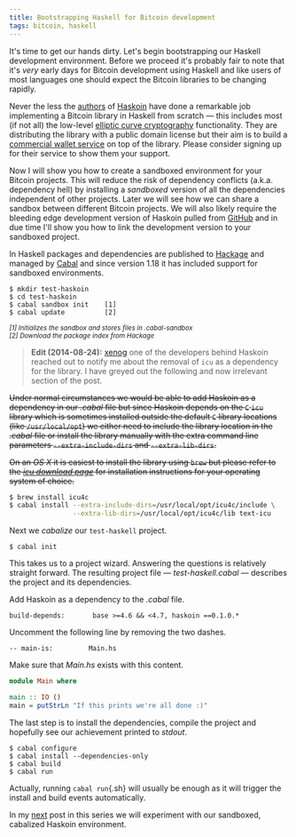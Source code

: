 ```yaml
---
title: Bootstrapping Haskell for Bitcoin development
tags: bitcoin, haskell
---
```


It's time to get our hands dirty. Let's begin bootstrapping our Haskell development environment. Before we proceed it's probably fair to note that it's _very_ early days for Bitcoin development using Haskell and like users of most languages one should expect the Bitcoin libraries to be changing rapidly.

Never the less the [authors](https://github.com/haskoin/haskoin/graphs/contributors) of [Haskoin](http://hackage.haskell.org/package/haskoin) have done a remarkable job implementing a Bitcoin library in Haskell from scratch &mdash; this includes most (if not all) the low-level [elliptic curve cryptography](http://hackage.haskell.org/package/haskoin-0.1.0.2/docs/Network-Haskoin-Crypto.html) functionality. They are distributing the library with a public domain license but their aim is to build a [commercial wallet service](http://haskoin.com/) on top of the library. Please consider signing up for their service to show them your support.

Now I will show you how to create a sandboxed environment for your Bitcoin projects. This will reduce the risk of dependency conflicts (a.k.a. dependency hell) by installing a _sandboxed_ version of all the dependencies independent of other projects. Later we will see how we can share a sandbox between different Bitcoin projects. We will also likely require the bleeding edge development version of Haskoin pulled from [GitHub](https://github.com/haskoin/haskoin) and in due time I'll show you how to link the development version to your sandboxed project.

In Haskell packages and dependencies are published to [Hackage](http://hackage.haskell.org/) and managed by [Cabal](http://www.haskell.org/cabal/) and since version 1.18 it has included support for sandboxed environments.

~~~ 
$ mkdir test-haskoin    
$ cd test-haskoin
$ cabal sandbox init    [1]
$ cabal update          [2]
~~~

<small>_[1] Initializes the sandbox and stores files in .cabal-sandbox_</small> \
<small>_[2] Download the package index from Hackage_</small>


> **Edit (2014-08-24):** [xenog](https://github.com/xenog) one of the developers behind Haskoin reached out to notify me about the removal of `icu` as a dependency for the library. I have greyed out the following and now irrelevant section of the post.

~~Under normal circumstances we would be able to add Haskoin as a dependency in our _.cabal_ file but since Haskoin depends on the `C` `icu` library which is sometimes installed outside the default `C` library locations (like `/usr/local/opt`) we either need to include the library location in the _.cabal_ file or install the library manually with the extra command line parameters `--extra-include-dirs` and `--extra-lib-dirs`.~~ 

~~On an *OS X* it is easiest to install the library using `brew` but please refer to the [*icu download page*](http://site.icu-project.org/download/) for installation instructions for your operating system of choice.~~

~~~ {.sh .strikethrough}
$ brew install icu4c
$ cabal install --extra-include-dirs=/usr/local/opt/icu4c/include \
                --extra-lib-dirs=/usr/local/opt/icu4c/lib text-icu
~~~


Next we _cabalize_ our `test-haskell` project. 

~~~
$ cabal init
~~~

This takes us to a project wizard. Answering the questions is relatively straight forward. The resulting project file &mdash; _test-haskell.cabal_ &mdash; describes the project and its dependencies.

Add Haskoin as a dependency to the _.cabal_ file.

    build-depends:       base >=4.6 && <4.7, haskoin ==0.1.0.*

Uncomment the following line by removing the two dashes.

    -- main-is:         Main.hs

Make sure that *Main.hs* exists with this content.

~~~ haskell
module Main where

main :: IO ()
main = putStrLn "If this prints we're all done :)"
~~~

The last step is to install the dependencies, compile the project and hopefully see our achievement printed to _stdout_.

~~~
$ cabal configure
$ cabal install --dependencies-only
$ cabal build
$ cabal run
~~~

Actually, running `cabal run`{.sh} will usually be enough as it will trigger the install and build events automatically.

In my [next](/2014/10/receiving-bitcoins/) post in this series we will experiment with our sandboxed, cabalized Haskoin environment.
